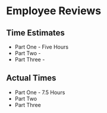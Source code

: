 # Employee Reviews

## Time Estimates

* Part One - Five Hours
* Part Two -
* Part Three -

## Actual Times

* Part One - 7.5 Hours
* Part Two
* Part Three
